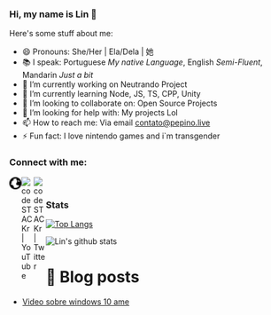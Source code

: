 ### Hi, my name is Lin 👋

Here's some stuff about me:
- 😄 Pronouns: She/Her | Ela/Dela | 她 
- 📚 I speak: Portuguese *My native Language*, English *Semi-Fluent*, Mandarin *Just a bit*
- 🔭 I’m currently working on Neutrando Project
- 🌱 I’m currently learning Node, JS, TS, CPP, Unity
- 👯 I’m looking to collaborate on: Open Source Projects
- 🤔 I’m looking for help with: My projects Lol 
- 📫 How to reach me: Via email [contato@pepino.live](mailto:contato@pepino.live)
- ⚡ Fun fact: I love nintendo games and i`m transgender
### Connect with me:

[<img align="left" alt="codeSTACKr.com" width="22px" src="https://raw.githubusercontent.com/iconic/open-iconic/master/svg/globe.svg" />][website]
[<img align="left" alt="codeSTACKr | YouTube" width="22px" src="https://cdn.jsdelivr.net/npm/simple-icons@v3/icons/youtube.svg" />][youtube]
[<img align="left" alt="codeSTACKr | Twitter" width="22px" src="https://cdn.jsdelivr.net/npm/simple-icons@v3/icons/twitter.svg" />][twitter]

<br />

### Stats

[![Top Langs](https://github-readme-stats.vercel.app/api/top-langs/?username=fnxln&layout=compact)](https://github.com/anuraghazra/github-readme-stats)

![Lin's github stats](https://github-readme-stats.vercel.app/api?username=fnxln&show_icons=true&theme=synthwave)
# 📕 Blog posts
<!-- BLOG-POST-LIST:START -->
- [Video sobre windows 10 ame](https://blog.pepino.live/2020/11/19/Video1/)
<!-- BLOG-POST-LIST:END -->

[website]: http://info.pepino.live/
[twitter]: https://twitter.com/fnxlnbsd
[youtube]: https://www.youtube.com/channel/UCGNJeRvCSCQIVApXoZf5Ssg?
